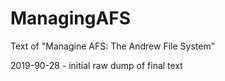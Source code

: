 # ManagingAFS

Text of "Managine AFS: The Andrew File System"

2019-90-28 - initial raw dump of final text
